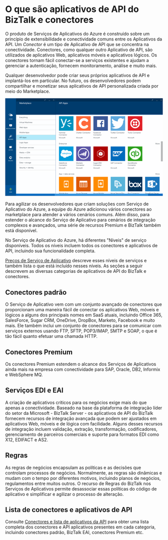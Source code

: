 <properties 
	pageTitle="O que são aplicativos de API do BizTalk e conectores" 
	description="Saiba mais sobre Aplicativos de API, Conectores e Aplicativos de API do BizTalk" 
	services="app-service\logic" 
	documentationCenter="" 
	authors="MandiOhlinger" 
	manager="dwrede" 
	editor=""/>

<tags 
	ms.service="app-service-logic" 
	ms.workload="integration" 
	ms.tgt_pltfrm="na" 
	ms.devlang="na" 
	ms.topic="article" 
	ms.date="06/08/2015" 
	ms.author="mandia"/>

# O que são aplicativos de API do BizTalk e conectores

O produto de Serviços de Aplicativos do Azure é construído sobre um princípio de extensibilidade e conectividade comuns entre os Aplicativos da API. Um *Conector* é um tipo de Aplicativo de API que se concentra na conectividade. Conectores, como qualquer outro Aplicativo de API, são utilizados de aplicativos Web, aplicativos móveis e aplicativos lógicos. Os conectores tornam fácil conectar-se a serviços existentes e ajudam a gerenciar a autenticação, fornecem monitoramento, análise e muito mais.

Qualquer desenvolvedor pode criar seus próprios aplicativos de API e implantá-los em particular. No futuro, os desenvolvedores podem compartilhar e monetizar seus aplicativos de API personalizada criada por meio do Marketplace.

![Marketplace de aplicativos de API](./media/app-service-logic-what-are-biztalk-api-apps/Marketplace.png)

Para agilizar os desenvolvedores que criam soluções com Serviço de Aplicativo do Azure, a equipe do Azure adicionou vários conectores ao marketplace para atender a vários cenários comuns. Além disso, para estender o alcance do Serviço de Aplicativo para cenários de integração complexos e avançados, uma série de recursos Premium e BizTalk também está disponível.

No Serviço de Aplicativo do Azure, há diferentes "Níveis" de serviço disponíveis. Todos os níveis incluem todos os conectores e aplicativos de API, incluindo sua funcionalidade completa.

[Preços de Serviço de Aplicativo](http://azure.microsoft.com/pricing/details/app-service/) descreve esses níveis de serviços e também lista o que está incluído nesses níveis. As seções a seguir descrevem as diversas categorias de aplicativos de API do BizTalk e conectores.


## Conectores padrão
O Serviço de Aplicativo vem com um conjunto avançado de conectores que proporcionam uma maneira fácil de conectar os aplicativos Web, móveis e lógicos a alguns dos principais nomes em SaaS atuais, incluindo Office 365, SalesForce, Sugar CRM, OneDrive, DropBox, Marketo, Facebook e muito mais. Ele também inclui um conjunto de conectores para se comunicar com serviços externos usando FTP, SFTP, POP3/IMAP, SMTP e SOAP, o que é tão fácil quanto efetuar uma chamada HTTP.

## Conectores Premium 
Os conectores Premium estendem o alcance dos Serviços de Aplicativos ainda mais na empresa com conectividade para SAP, Oracle, DB2, Informix e WebSphere MQ.

## Serviços EDI e EAI
A criação de aplicativos críticos para os negócios exige mais do que apenas a conectividade. Baseado na base da plataforma de integração líder do setor da Microsoft - BizTalk Server - os aplicativos de API do BizTalk fornecem recursos de integração avançada que podem ser ajustados em aplicativos Web, móveis e de lógica com facilidade. Alguns desses recursos de integração incluem validação, extração, transformação, codificadores, gerenciamento de parceiros comerciais e suporte para formatos EDI como X12, EDIFACT e AS2.

## Regras
As regras de negócios encapsulam as políticas e as decisões que controlam processos de negócios. Normalmente, as regras são dinâmicas e mudam com o tempo por diferentes motivos, incluindo planos de negócios, regulamentos entre muitos outros. O recurso de Regras do BizTalk nos Serviços de Aplicativos permite desassociar essas políticas do código de aplicativo e simplificar e agilizar o processo de alteração.


## Lista de conectores e aplicativos de API
Consulte [Conectores e lista de aplicativos da API](app-service-logic-connectors-list.md) para obter uma lista completa dos conectores e API aplicativos presentes em cada categoria, incluindo conectores padrão, BizTalk EAI, conectores Premium etc.
 

<!---HONumber=62-->